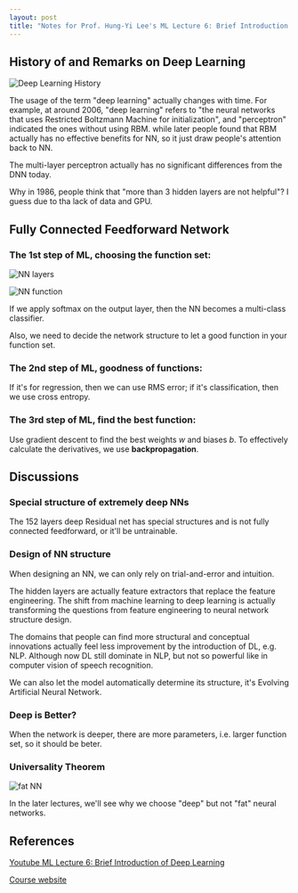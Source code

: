 ```yaml
---
layout: post
title: "Notes for Prof. Hung-Yi Lee's ML Lecture 6: Brief Introduction to Deep Learning"
---
```


## History of and Remarks on Deep Learning

![Deep Learning History](https://baliuzeger.github.io/sjl/assets/images/HYL_ML_06/DL-history.png)

The usage of the  term "deep learning" actually changes with time. For example, at around 2006, "deep learning" refers to "the neural networks that uses Restricted Boltzmann Machine for initialization", and "perceptron" indicated the ones without using RBM. while later people found that RBM actually has no effective benefits for NN, so it just draw people's attention back to NN.

The multi-layer perceptron actually has no significant differences from the DNN today.

Why in 1986, people think that "more than 3 hidden layers are not helpful"? I guess due to tha lack of data and GPU.

## Fully Connected Feedforward Network

### The 1st step of ML, choosing the function set:

![NN layers](https://baliuzeger.github.io/sjl/assets/images/HYL_ML_06/NN-layers.png)

![NN function](https://baliuzeger.github.io/sjl/assets/images/HYL_ML_06/NN-function.png)

If we apply softmax on the output layer, then the NN becomes a multi-class classifier.

Also, we need to decide the network structure to let a good function in your function set.

### The 2nd step of ML, goodness of functions:

If it's for regression, then we can use RMS error; if it's classification, then we use cross entropy.

### The 3rd step of ML, find the best function:

Use gradient descent to find the best weights $w$ and biases $b$. To effectively calculate the derivatives, we use **backpropagation**.

## Discussions

### Special structure of extremely deep NNs

The 152 layers deep Residual net has special structures and is not fully connected feedforward, or it'll be untrainable.

### Design of NN structure

When designing an NN, we can only rely on trial-and-error and intuition.

The hidden layers are actually feature extractors that replace the feature engineering. The shift from machine learning to deep learning is actually transforming the questions from feature engineering to neural network structure design.

The domains that people can find more structural and conceptual innovations actually feel less improvement by the introduction of DL, e.g. NLP. Although now DL still dominate in NLP, but not so powerful like in computer vision of speech recognition.

We can also let the model automatically determine its structure, it's Evolving Artificial Neural Network.

### Deep is Better?

When the network is deeper, there are more parameters, i.e. larger function set, so it should be beter.

### Universality Theorem

![fat NN](https://baliuzeger.github.io/sjl/assets/images/HYL_ML_06/fat.png)

In the later lectures, we'll see why we choose "deep" but not "fat" neural networks.

## References
[Youtube ML Lecture 6: Brief Introduction of Deep Learning](https://www.youtube.com/watch?v=Dr-WRlEFefw&list=PLJV_el3uVTsPy9oCRY30oBPNLCo89yu49&index=11)

[Course website](http://speech.ee.ntu.edu.tw/~tlkagk/courses_ML17_2.html)

